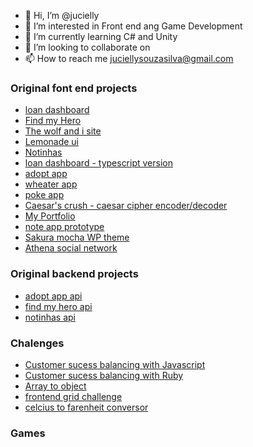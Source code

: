 - 👋 Hi, I’m @jucielly
- 👀 I’m interested in Front end ang Game Development
- 🌱 I’m currently learning  C# and Unity
- 💞️ I’m looking to collaborate on 
- 📫 How to reach me juciellysouzasilva@gmail.com


### Original font end projects
- [loan dashboard](https://github.com/jucielly/loan-dashboard-typescript)
- [Find my Hero](https://github.com/jucielly/find-my-hero)
- [The wolf and i site](https://github.com/jucielly/the-wolf-and-i-site)
- [Lemonade ui](https://github.com/jucielly/lemonade-ui)
- [Notinhas](https://github.com/jucielly/notinhas)
- [loan dashboard - typescript version](https://github.com/jucielly/loan-dashboard-typescript)
- [adopt app](https://github.com/jucielly/adopt-app)
- [wheater app](https://github.com/jucielly/weather-app)
- [poke app](https://github.com/jucielly/SAP004-data-lovers)
- [Caesar's crush  - caesar cipher encoder/decoder](https://github.com/jucielly/SAP004-cipher)
- [My Portfolio](https://github.com/jucielly/my-portfolio)
- [note app prototype](https://github.com/jucielly/my-note-appv1)
- [Sakura mocha WP theme](https://github.com/jucielly/sakura-mocha-theme)
- [Athena social network](https://github.com/jucielly/SAP004-social-network)

### Original backend projects
- [adopt app api](https://github.com/jucielly/adopt-api)
- [find my hero api](https://github.com/jucielly/find-my-hero-api)
- [notinhas api](https://github.com/jucielly/notinhas-api)


### Chalenges
- [Customer sucess balancing with Javascript](https://github.com/jucielly/rd-javascript-challenge)
- [Customer sucess balancing with Ruby](https://github.com/jucielly/rd-ruby-challenge)
- [Array to object](https://github.com/jucielly/Array-to-object)
- [frontend grid challenge](https://github.com/jucielly/grid-layout-test)
- [celcius to farenheit conversor](https://github.com/jucielly/conversor)


### Games




<!---
jucielly/jucielly is a ✨ special ✨ repository because its `README.md` (this file) appears on your GitHub profile.
You can click the Preview link to take a look at your changes.
--->
